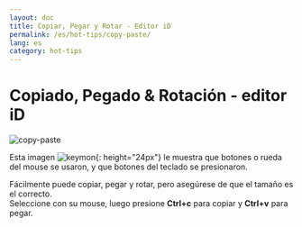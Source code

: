 ```yaml
---
layout: doc
title: Copiar, Pegar y Rotar - Editor iD
permalink: /es/hot-tips/copy-paste/
lang: es
category: hot-tips
---
```


Copiado, Pegado & Rotación - editor iD
============

![copy-paste][]

Esta imagen ![keymon]{: height="24px"} le muestra que botones o rueda del mouse se usaron, y que botones del teclado se presionaron.  

Fácilmente puede copiar, pegar y rotar, pero asegúrese de que el tamaño es el correcto.   
Seleccione con su mouse, luego presione **Ctrl+c** para copiar y **Ctrl+v** para pegar.  

[copy-paste]:/images/hot-tips/copy-paste.gif
[keymon]:/images/hot-tips/keymon.png